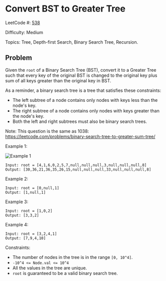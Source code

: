 # Convert BST to Greater Tree

LeetCode #: [538](https://leetcode.com/problems/convert-bst-to-greater-tree/)

Difficulty: Medium

Topics: Tree, Depth-first Search, Binary Search Tree, Recursion.

## Problem

Given the `root` of a Binary Search Tree (BST), convert it to a Greater Tree such that every key of the original BST is changed to the original key plus sum of all keys greater than the original key in BST.

As a reminder, a binary search tree is a tree that satisfies these constraints:

- The left subtree of a node contains only nodes with keys less than the node's key.
- The right subtree of a node contains only nodes with keys greater than the node's key.
- Both the left and right subtrees must also be binary search trees.

Note: This question is the same as 1038: https://leetcode.com/problems/binary-search-tree-to-greater-sum-tree/


Example 1:

![Example 1](https://assets.leetcode.com/uploads/2019/05/02/tree.png)

```text
Input: root = [4,1,6,0,2,5,7,null,null,null,3,null,null,null,8]
Output: [30,36,21,36,35,26,15,null,null,null,33,null,null,null,8]
```

Example 2:

```text
Input: root = [0,null,1]
Output: [1,null,1]
```

Example 3:

```text
Input: root = [1,0,2]
Output: [3,3,2]
```

Example 4:

```text
Input: root = [3,2,4,1]
Output: [7,9,4,10]
```

Constraints:

- The number of nodes in the tree is in the range `[0, 10^4]`.
- `-10^4 <= Node.val <= 10^4`
- All the values in the tree are unique.
- `root` is guaranteed to be a valid binary search tree.
